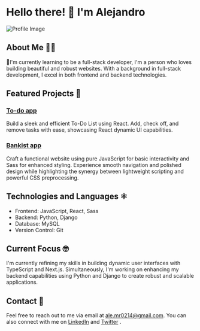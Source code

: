 # Hello there! 👋 I'm Alejandro

![Profile Image](URL_to_your_profile_image)

## About Me 👨‍💻

🌱I'm currently learning to be a full-stack developer, I'm a person who loves building beautiful and robust websites. With a background in full-stack development, I excel in both frontend and backend technologies.

## Featured Projects 🚀

### [To-do app](https://task214.netlify.app/)
Build a sleek and efficient To-Do List using React. Add, check off, and remove tasks with ease, showcasing React dynamic UI capabilities.

### [Bankist app](Link_to_Repository)
Craft a functional website using pure JavaScript for basic interactivity and Sass for enhanced styling. Experience smooth navigation and polished design while highlighting the synergy between lightweight scripting and powerful CSS preprocessing.

## Technologies and Languages ⚛️

- Frontend: JavaScript, React, Sass <i class="devicon-javascript-plain colored"></i><i class="devicon-react-original colored"></i><i class="devicon-sass-original colored"></i>
- Backend: Python, Django <i class="devicon-python-plain colored"></i><i font-size="200" class="devicon-django-plain"></i>
- Database: MySQL <i class="devicon-mysql-plain-wordmark colored"></i>
- Version Control: Git <i class="devicon-git-plain colored"></i>

## Current Focus 🤓

I'm currently refining my skills in building dynamic user interfaces with TypeScript and Next.js. Simultaneously, I'm working on enhancing my backend capabilities using Python and Django to create robust and scalable applications.

## Contact 💬

Feel free to reach out to me via email at ale.mr0214@gmail.com. You can also connect with me on [LinkedIn](https://www.linkedin.com/in/alejandro-martínez-rivera-43956a226/) <i class="devicon-linkedin-plain colored"></i> and [Twitter](https://twitter.com/alemr214) <i class="devicon-twitter-original colored"></i>.

<Images>
<link rel="stylesheet" href="https://cdn.jsdelivr.net/gh/devicons/devicon@v2.15.1/devicon.min.css">
